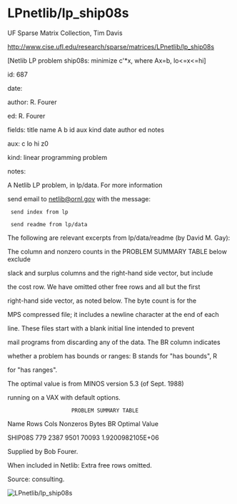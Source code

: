 # LPnetlib/lp_ship08s

 UF Sparse Matrix Collection, Tim Davis

 http://www.cise.ufl.edu/research/sparse/matrices/LPnetlib/lp_ship08s

 [Netlib LP problem ship08s: minimize c'*x, where Ax=b, lo<=x<=hi]

 id: 687

 date: 

 author: R. Fourer

 ed: R. Fourer

 fields: title name A b id aux kind date author ed notes

 aux: c lo hi z0

 kind: linear programming problem

 notes:

 A Netlib LP problem, in lp/data.  For more information                    

 send email to netlib@ornl.gov with the message:                           

                                                                           

 	 send index from lp                                                      

 	 send readme from lp/data                                                

                                                                           

 The following are relevant excerpts from lp/data/readme (by David M. Gay):

                                                                           

 The column and nonzero counts in the PROBLEM SUMMARY TABLE below exclude  

 slack and surplus columns and the right-hand side vector, but include     

 the cost row.  We have omitted other free rows and all but the first      

 right-hand side vector, as noted below.  The byte count is for the        

 MPS compressed file; it includes a newline character at the end of each   

 line.  These files start with a blank initial line intended to prevent    

 mail programs from discarding any of the data.  The BR column indicates   

 whether a problem has bounds or ranges:  B stands for "has bounds", R     

 for "has ranges".                                                         

                                                                           

 The optimal value is from MINOS version 5.3 (of Sept. 1988)               

 running on a VAX with default options.                                    

                                                                           

                        PROBLEM SUMMARY TABLE                              

                                                                           

 Name       Rows   Cols   Nonzeros    Bytes  BR      Optimal Value         

 SHIP08S     779   2387     9501      70093        1.9200982105E+06        

                                                                           

 Supplied by Bob Fourer.                                                   

 When included in Netlib: Extra free rows omitted.                         

 Source: consulting.                                                       

                                                                           

![LPnetlib/lp_ship08s](http://yifanhu.net/GALLERY/GRAPHS/GIF_SMALL/LPnetlib@lp_ship08s.gif)

